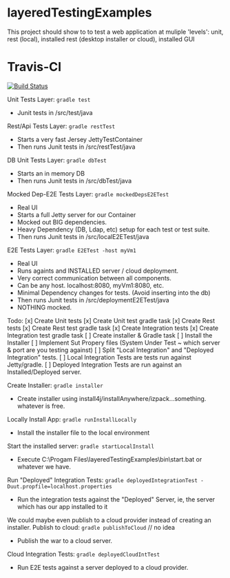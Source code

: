 # layeredTestingExamples
This project should show to to test a web application at muliple 'levels': unit, rest (local), installed rest (desktop installer or cloud), installed GUI

# Travis-CI
[![Build Status](https://travis-ci.org/tayloryork/layeredTestingExamples.svg?branch=master)](https://travis-ci.org/tayloryork/layeredTestingExamples)

Unit Tests Layer: `gradle test`
- Junit tests in /src/test/java

Rest/Api Tests Layer: `gradle restTest`
- Starts a very fast Jersey JettyTestContainer
- Then runs Junit tests in /src/restTest/java

DB Unit Tests Layer: `gradle dbTest`
- Starts an in memory DB
- Then runs Junit tests in /src/dbTest/java

Mocked Dep-E2E Tests Layer: `gradle mockedDepsE2ETest`
- Real UI
- Starts a full Jetty server for our Container
- Mocked out BIG dependencies.
- Heavy Dependency (DB, Ldap, etc) setup for each test or test suite.
- Then runs Junit tests in /src/localE2ETest/java

E2E Tests Layer: `gradle E2ETest -host myVm1`
- Real UI
- Runs againts and INSTALLED server / cloud deployment.
- Very correct communication between all components.
- Can be any host. localhost:8080, myVm1:8080, etc.
- Minimal Dependency changes for tests. (Avoid inserting into the db)
- Then runs Junit tests in /src/deploymentE2ETest/java
- NOTHING mocked.

Todo:
[x] Create Unit tests
[x] Create Unit test gradle task
[x] Create Rest tests
[x] Create Rest test gradle task
[x] Create Integration tests
[x] Create Integration test gradle task
[ ] Create installer & Gradle task
[ ] Install the Installer
[ ] Implement Sut Propery files (System Under Test ~ which server & port are you testing against)
[ ] Split "Local Integration" and "Deployed Integration" tests.
[ ] Local Integration Tests are tests run against Jetty/gradle.
[ ] Deployed Integration Tests are run against an Installed/Deployed server.

Create Installer: `gradle installer`
- Create installer using install4j/installAnywhere/izpack...something.  whatever is free.

Locally Install App: `gradle runInstallLocally`
- Install the installer file to the local environment

Start the installed server: `gradle startLocalInstall`
- Execute C:\Progam Files\layeredTestingExamples\bin\start.bat or whatever we have.

Run "Deployed" Integration Tests: `gradle deployedIntegrationTest -Duut.propfile=localhost.properties`
- Run the integration tests against the "Deployed" Server, ie, the server which has our app installed to it

We could maybe even publish to a cloud provider instead of creating an installer.
Publish to cloud: `gradle publishToCloud` // no idea
- Publish the war to a cloud server.

Cloud Integration Tests: `gradle deployedCloudIntTest`
- Run E2E tests against a server deployed to a cloud provider.
